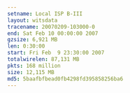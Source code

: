 ```yaml
---
setname: Local ISP B-III
layout: witsdata
tracename: 20070209-103000-0
end: Sat Feb 10 00:00:00 2007
gzsize: 6,921 MB
len: 0:30:00
start: Fri Feb  9 23:30:00 2007
totalwirelen: 87,131 MB
pkts: 168 million
size: 12,115 MB
md5: 5baafbfbead0fb4298fd395858256ba6
---
```

